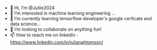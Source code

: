 - 👋 Hi, I’m @Jullie2024
- 👀 I’m interested in machine learning engineering ...
- 🌱 I’m currently learning tensorflow developer's google cerficate and data science...
- 💞️ I’m looking to collaborate on anything fun!
- 📫 How to reach me on linkedin : https://www.linkedin.com/in/julianahtomson/

<!---
Jullie2024/Jullie2024 is a ✨ special ✨ repository because its `README.md` (this file) appears on your GitHub profile.
You can click the Preview link to take a look at your changes.
--->
